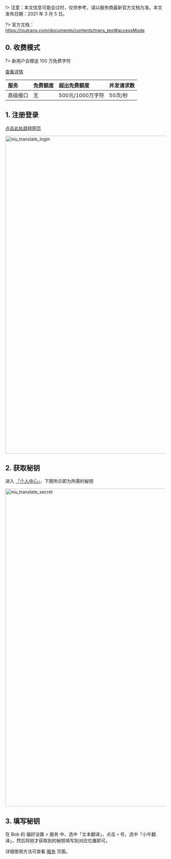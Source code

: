 !> 注意：本文信息可能会过时，仅供参考，请以服务商最新官方文档为准。本文发布日期：2021 年 3 月 5 日。

?> 官方文档：https://niutrans.com/documents/contents/trans_text#accessMode

## 0. 收费模式

?> 新用户会赠送 100 万免费字符

[查看详情](https://niutrans.com/Price)

| 服务 | 免费额度 | 超出免费额度 | 并发请求数
| :-- | :-- | :-- | :-- |
| 高级接口 | 无 | 500元/1000万字符 | 50次/秒 |

## 1. 注册登录

[点击此处跳转网页](https://niutrans.com/)

<img src="https://cdn.jsdelivr.net/gh/ripperhe/oss@master/2021/0305/niu_translate_login.png" alt="niu_translate_login" width=1000 />

## 2. 获取秘钥

进入 [「个人中心」](https://niutrans.com/cloud/account_info/info)，下图所示即为所需的秘钥

<img src="https://cdn.jsdelivr.net/gh/ripperhe/oss@master/2021/0305/niu_translate_secret.png" alt="niu_translate_secret" width=1000 />

## 3. 填写秘钥

在 Bob 的 偏好设置 > 服务 中，选中「文本翻译」，点击 `+` 号，选中「小牛翻译」，然后将刚才获取到的秘钥填写到对应位置即可。

详细使用方法可查看 [服务](general/quickstart/service) 页面。